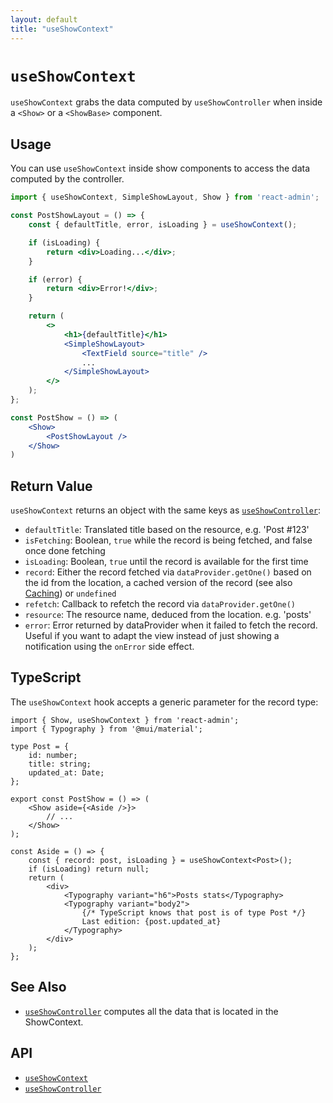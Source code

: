 ```yaml
---
layout: default
title: "useShowContext"
---
```


# `useShowContext`

`useShowContext` grabs the data computed by `useShowController` when inside a `<Show>` or a `<ShowBase>` component.

## Usage

You can use `useShowContext` inside show components to access the data computed by the controller. 

```jsx
import { useShowContext, SimpleShowLayout, Show } from 'react-admin';

const PostShowLayout = () => {
    const { defaultTitle, error, isLoading } = useShowContext();

    if (isLoading) {
        return <div>Loading...</div>;
    }

    if (error) {
        return <div>Error!</div>;
    }

    return (
        <>
            <h1>{defaultTitle}</h1>
            <SimpleShowLayout>
                <TextField source="title" />
                ...
            </SimpleShowLayout>
        </>
    );
};

const PostShow = () => (
    <Show>
        <PostShowLayout />
    </Show>
)
```

## Return Value

`useShowContext` returns an object with the same keys as [`useShowController`](./useShowController.md):

* `defaultTitle`: Translated title based on the resource, e.g. 'Post #123'
* `isFetching`: Boolean, `true` while the record is being fetched, and false once done fetching
* `isLoading`: Boolean, `true` until the record is available for the first time
* `record`: Either the record fetched via `dataProvider.getOne()` based on the id from the location, a cached version of the record (see also [Caching](./Caching.md#optimistic-rendering)) or `undefined` 
* `refetch`: Callback to refetch the record via `dataProvider.getOne()`
* `resource`: The resource name, deduced from the location. e.g. 'posts'
* `error`: Error returned by dataProvider when it failed to fetch the record. Useful if you want to adapt the view instead of just showing a notification using the `onError` side effect.


## TypeScript

The `useShowContext` hook accepts a generic parameter for the record type:

```tsx
import { Show, useShowContext } from 'react-admin';
import { Typography } from '@mui/material';

type Post = {
    id: number;
    title: string;
    updated_at: Date;
};

export const PostShow = () => (
    <Show aside={<Aside />}>
        // ...
    </Show>
);

const Aside = () => {
    const { record: post, isLoading } = useShowContext<Post>();
    if (isLoading) return null;
    return (
        <div>
            <Typography variant="h6">Posts stats</Typography>
            <Typography variant="body2">
                {/* TypeScript knows that post is of type Post */}
                Last edition: {post.updated_at}
            </Typography>
        </div>
    );
};
```

## See Also

* [`useShowController`](./useShowController.md) computes all the data that is located in the ShowContext.

## API

* [`useShowContext`]
* [`useShowController`]

[`useShowContext`]: https://github.com/marmelab/react-admin/blob/master/packages/ra-core/src/controller/show/useShowContext.tsx
[`useShowController`]: https://github.com/marmelab/react-admin/blob/master/packages/ra-core/src/controller/show/useShowController.ts
